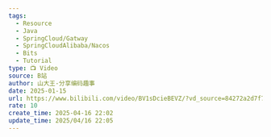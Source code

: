 ```yaml
---
tags:
  - Resource
  - Java
  - SpringCloud/Gatway
  - SpringCloudAlibaba/Nacos
  - Bits
  - Tutorial
type: 📺 Video
source: B站
author: 山大王-分享编码趣事
date: 2025-01-15
url: https://www.bilibili.com/video/BV1sDcieBEVZ/?vd_source=84272a2d7f72158b38778819be5bc6ad
rate: 10
create_time: 2025-04-16 22:02
update_time: 2025/04/16 22:05
---
```

